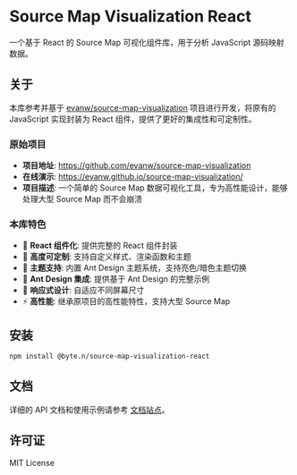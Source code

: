 # Source Map Visualization React

一个基于 React 的 Source Map 可视化组件库，用于分析 JavaScript 源码映射数据。

## 关于

本库参考并基于 [evanw/source-map-visualization](https://github.com/evanw/source-map-visualization) 项目进行开发，将原有的 JavaScript 实现封装为 React 组件，提供了更好的集成性和可定制性。

### 原始项目

- **项目地址**: https://github.com/evanw/source-map-visualization
- **在线演示**: https://evanw.github.io/source-map-visualization/
- **项目描述**: 一个简单的 Source Map 数据可视化工具，专为高性能设计，能够处理大型 Source Map 而不会崩溃

### 本库特色

- 🎨 **React 组件化**: 提供完整的 React 组件封装
- 🎯 **高度可定制**: 支持自定义样式、渲染函数和主题
- 🌙 **主题支持**: 内置 Ant Design 主题系统，支持亮色/暗色主题切换
- 🎨 **Ant Design 集成**: 提供基于 Ant Design 的完整示例
- 📱 **响应式设计**: 自适应不同屏幕尺寸
- ⚡ **高性能**: 继承原项目的高性能特性，支持大型 Source Map

## 安装

```bash
npm install @byte.n/source-map-visualization-react
```


## 文档

详细的 API 文档和使用示例请参考 [文档站点](https://byte-n.github.io/source-map-visualization-react/)。

## 许可证

MIT License
